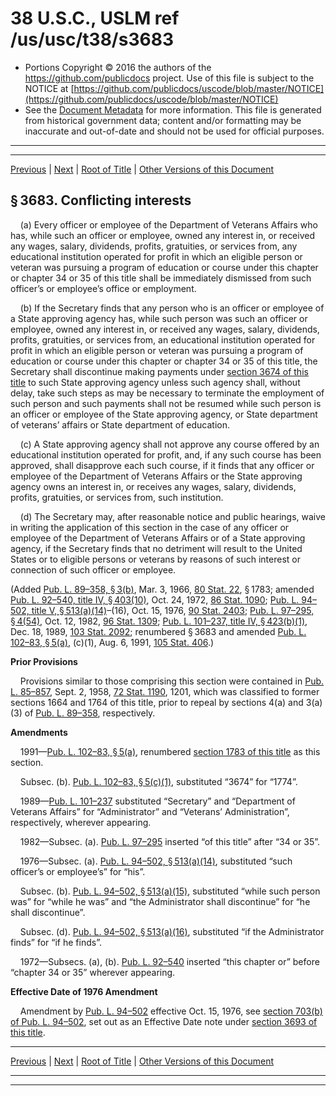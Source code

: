 ---
---

# 38 U.S.C., USLM ref /us/usc/t38/s3683

* Portions Copyright © 2016 the authors of the https://github.com/publicdocs project.
  Use of this file is subject to the NOTICE at [https://github.com/publicdocs/uscode/blob/master/NOTICE](https://github.com/publicdocs/uscode/blob/master/NOTICE)
* See the [Document Metadata](././../../../../../..//README.md) for more information.
  This file is generated from historical government data; content and/or formatting may be inaccurate and out-of-date and should not be used for official purposes.

----------
----------

[Previous](./../../../../../..//us/usc/t38/ptIII/ch36/schII/m__us_usc_t38_s3682.md) | [Next](./../../../../../..//us/usc/t38/ptIII/ch36/schII/m__us_usc_t38_s3684.md) | [Root of Title](./../../../../../../) | [Other Versions of this Document](https://publicdocs.github.io/go/links?ns=uslm&ref=%2Fus%2Fusc%2Ft38%2Fs3683)

## § 3683. Conflicting interests

    (a) Every officer or employee of the Department of Veterans Affairs who has, while such an officer or employee, owned any interest in, or received any wages, salary, dividends, profits, gratuities, or services from, any educational institution operated for profit in which an eligible person or veteran was pursuing a program of education or course under this chapter or chapter 34 or 35 of this title shall be immediately dismissed from such officer’s or employee’s office or employment.

    (b) If the Secretary finds that any person who is an officer or employee of a State approving agency has, while such person was such an officer or employee, owned any interest in, or received any wages, salary, dividends, profits, gratuities, or services from, an educational institution operated for profit in which an eligible person or veteran was pursuing a program of education or course under this chapter or chapter 34 or 35 of this title, the Secretary shall discontinue making payments under [section 3674 of this title][/us/usc/t38/s3674] to such State approving agency unless such agency shall, without delay, take such steps as may be necessary to terminate the employment of such person and such payments shall not be resumed while such person is an officer or employee of the State approving agency, or State department of veterans’ affairs or State department of education.

    (c) A State approving agency shall not approve any course offered by an educational institution operated for profit, and, if any such course has been approved, shall disapprove each such course, if it finds that any officer or employee of the Department of Veterans Affairs or the State approving agency owns an interest in, or receives any wages, salary, dividends, profits, gratuities, or services from, such institution.

    (d) The Secretary may, after reasonable notice and public hearings, waive in writing the application of this section in the case of any officer or employee of the Department of Veterans Affairs or of a State approving agency, if the Secretary finds that no detriment will result to the United States or to eligible persons or veterans by reasons of such interest or connection of such officer or employee.

(Added [Pub. L. 89–358, § 3(b)][/us/pl/89/358/s3/b], Mar. 3, 1966, [80 Stat. 22][/us/stat/80/22], § 1783; amended [Pub. L. 92–540, title IV, § 403(10)][/us/pl/92/540/s403/10], Oct. 24, 1972, [86 Stat. 1090][/us/stat/86/1090]; [Pub. L. 94–502, title V, § 513(a)(14)][/us/pl/94/502/s513/a/14]–(16), Oct. 15, 1976, [90 Stat. 2403][/us/stat/90/2403]; [Pub. L. 97–295, § 4(54)][/us/pl/97/295/s4/54], Oct. 12, 1982, [96 Stat. 1309][/us/stat/96/1309]; [Pub. L. 101–237, title IV, § 423(b)(1)][/us/pl/101/237/s423/b/1], Dec. 18, 1989, [103 Stat. 2092][/us/stat/103/2092]; renumbered § 3683 and amended [Pub. L. 102–83, § 5(a)][/us/pl/102/83/s5/a], (c)(1), Aug. 6, 1991, [105 Stat. 406][/us/stat/105/406].)

 __Prior Provisions__ 

    Provisions similar to those comprising this section were contained in [Pub. L. 85–857][/us/pl/85/857], Sept. 2, 1958, [72 Stat. 1190][/us/stat/72/1190], 1201, which was classified to former sections 1664 and 1764 of this title, prior to repeal by sections 4(a) and 3(a)(3) of [Pub. L. 89–358][/us/pl/89/358], respectively.

 __Amendments__ 

    1991—[Pub. L. 102–83, § 5(a)][/us/pl/102/83/s5/a], renumbered [section 1783 of this title][/us/usc/t38/s1783] as this section.

    Subsec. (b). [Pub. L. 102–83, § 5(c)(1)][/us/pl/102/83/s5/c/1], substituted “3674” for “1774”.

    1989—[Pub. L. 101–237][/us/pl/101/237] substituted “Secretary” and “Department of Veterans Affairs” for “Administrator” and “Veterans’ Administration”, respectively, wherever appearing.

    1982—Subsec. (a). [Pub. L. 97–295][/us/pl/97/295] inserted “of this title” after “34 or 35”.

    1976—Subsec. (a). [Pub. L. 94–502, § 513(a)(14)][/us/pl/94/502/s513/a/14], substituted “such officer’s or employee’s” for “his”.

    Subsec. (b). [Pub. L. 94–502, § 513(a)(15)][/us/pl/94/502/s513/a/15], substituted “while such person was” for “while he was” and “the Administrator shall discontinue” for “he shall discontinue”.

    Subsec. (d). [Pub. L. 94–502, § 513(a)(16)][/us/pl/94/502/s513/a/16], substituted “if the Administrator finds” for “if he finds”.

    1972—Subsecs. (a), (b). [Pub. L. 92–540][/us/pl/92/540] inserted “this chapter or” before “chapter 34 or 35” wherever appearing.

 __Effective Date of 1976 Amendment__ 

    Amendment by [Pub. L. 94–502][/us/pl/94/502] effective Oct. 15, 1976, see [section 703(b) of Pub. L. 94–502][/us/pl/94/502/s703/b], set out as an Effective Date note under [section 3693 of this title][/us/usc/t38/s3693].

----------

[Previous](./../../../../../..//us/usc/t38/ptIII/ch36/schII/m__us_usc_t38_s3682.md) | [Next](./../../../../../..//us/usc/t38/ptIII/ch36/schII/m__us_usc_t38_s3684.md) | [Root of Title](./../../../../../../) | [Other Versions of this Document](https://publicdocs.github.io/go/links?ns=uslm&ref=%2Fus%2Fusc%2Ft38%2Fs3683)

----------
----------

[/us/usc/t38/s3674]: https://publicdocs.github.io/go/links?ns=uslm&ref=%2Fus%2Fusc%2Ft38%2Fs3674
[/us/pl/89/358/s3/b]: https://publicdocs.github.io/go/links?ns=uslm&ref=%2Fus%2Fpl%2F89%2F358%2Fs3%2Fb
[/us/stat/80/22]: https://publicdocs.github.io/go/links?ns=uslm&ref=%2Fus%2Fstat%2F80%2F22
[/us/pl/92/540/s403/10]: https://publicdocs.github.io/go/links?ns=uslm&ref=%2Fus%2Fpl%2F92%2F540%2Fs403%2F10
[/us/stat/86/1090]: https://publicdocs.github.io/go/links?ns=uslm&ref=%2Fus%2Fstat%2F86%2F1090
[/us/pl/94/502/s513/a/14]: https://publicdocs.github.io/go/links?ns=uslm&ref=%2Fus%2Fpl%2F94%2F502%2Fs513%2Fa%2F14
[/us/stat/90/2403]: https://publicdocs.github.io/go/links?ns=uslm&ref=%2Fus%2Fstat%2F90%2F2403
[/us/pl/97/295/s4/54]: https://publicdocs.github.io/go/links?ns=uslm&ref=%2Fus%2Fpl%2F97%2F295%2Fs4%2F54
[/us/stat/96/1309]: https://publicdocs.github.io/go/links?ns=uslm&ref=%2Fus%2Fstat%2F96%2F1309
[/us/pl/101/237/s423/b/1]: https://publicdocs.github.io/go/links?ns=uslm&ref=%2Fus%2Fpl%2F101%2F237%2Fs423%2Fb%2F1
[/us/stat/103/2092]: https://publicdocs.github.io/go/links?ns=uslm&ref=%2Fus%2Fstat%2F103%2F2092
[/us/pl/102/83/s5/a]: https://publicdocs.github.io/go/links?ns=uslm&ref=%2Fus%2Fpl%2F102%2F83%2Fs5%2Fa
[/us/stat/105/406]: https://publicdocs.github.io/go/links?ns=uslm&ref=%2Fus%2Fstat%2F105%2F406
[/us/pl/85/857]: https://publicdocs.github.io/go/links?ns=uslm&ref=%2Fus%2Fpl%2F85%2F857
[/us/stat/72/1190]: https://publicdocs.github.io/go/links?ns=uslm&ref=%2Fus%2Fstat%2F72%2F1190
[/us/pl/89/358]: https://publicdocs.github.io/go/links?ns=uslm&ref=%2Fus%2Fpl%2F89%2F358
[/us/pl/102/83/s5/a]: https://publicdocs.github.io/go/links?ns=uslm&ref=%2Fus%2Fpl%2F102%2F83%2Fs5%2Fa
[/us/usc/t38/s1783]: https://publicdocs.github.io/go/links?ns=uslm&ref=%2Fus%2Fusc%2Ft38%2Fs1783
[/us/pl/102/83/s5/c/1]: https://publicdocs.github.io/go/links?ns=uslm&ref=%2Fus%2Fpl%2F102%2F83%2Fs5%2Fc%2F1
[/us/pl/101/237]: https://publicdocs.github.io/go/links?ns=uslm&ref=%2Fus%2Fpl%2F101%2F237
[/us/pl/97/295]: https://publicdocs.github.io/go/links?ns=uslm&ref=%2Fus%2Fpl%2F97%2F295
[/us/pl/94/502/s513/a/14]: https://publicdocs.github.io/go/links?ns=uslm&ref=%2Fus%2Fpl%2F94%2F502%2Fs513%2Fa%2F14
[/us/pl/94/502/s513/a/15]: https://publicdocs.github.io/go/links?ns=uslm&ref=%2Fus%2Fpl%2F94%2F502%2Fs513%2Fa%2F15
[/us/pl/94/502/s513/a/16]: https://publicdocs.github.io/go/links?ns=uslm&ref=%2Fus%2Fpl%2F94%2F502%2Fs513%2Fa%2F16
[/us/pl/92/540]: https://publicdocs.github.io/go/links?ns=uslm&ref=%2Fus%2Fpl%2F92%2F540
[/us/pl/94/502]: https://publicdocs.github.io/go/links?ns=uslm&ref=%2Fus%2Fpl%2F94%2F502
[/us/pl/94/502/s703/b]: https://publicdocs.github.io/go/links?ns=uslm&ref=%2Fus%2Fpl%2F94%2F502%2Fs703%2Fb
[/us/usc/t38/s3693]: https://publicdocs.github.io/go/links?ns=uslm&ref=%2Fus%2Fusc%2Ft38%2Fs3693


